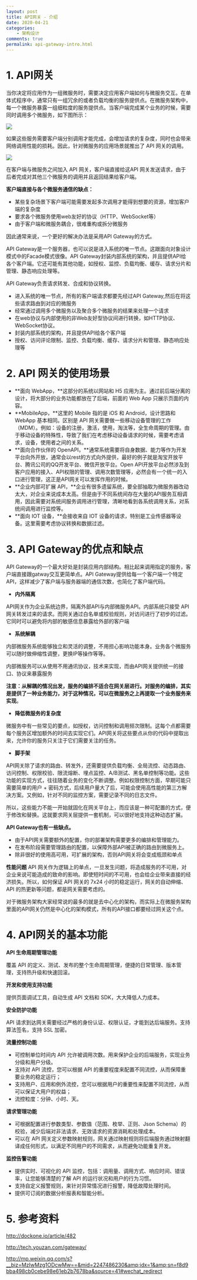 ```yaml
---
layout: post
title: API网关 - 介绍
date: 2020-04-21
categories:
    - 架构设计
comments: true
permalink: api-gateway-intro.html
---
```


# 1. API网关

当你决定将应用作为一组微服务时，需要决定应用客户端如何与微服务交互。在单体式程序中，通常只有一组冗余的或者负载均衡的服务提供点。在微服务架构中，每一个微服务暴露一组细粒度的服务提供点。当客户端完成某个业务的时候，需要同时调用多个微服务，如下图所示：

![](/assets/images/posts/api-gateway/api-gateway-1.png)

如果这些服务需要客户端分别调用才能完成，会增加请求的复杂度，同时也会带来网络调用性能的损耗。因此，针对微服务的应用场景就推出了 API 网关的调用。

![](/assets/images/posts/api-gateway/api-gateway-2.png)

在客户端与微服务之间加入 API 网关，客户端直接给这API 网关发送请求，由于后者完成对其他三个微服务的调用并且返回结果给客户端。

**客户端直接与各个微服务通信的缺点：**

- 某些复杂场景下客户端可能需要发起多次调用才能得到想要的资源，增加客户端的复杂度
- 要求各个微服务使用web友好的协议（HTTP、WebSocket等）
- 由于客户端和微服务耦合，很难重构或拆分微服务

因此通常来说，一个更好的解决办法是采用API Gateway的方式。

API Gateway是一个服务器，也可以说是进入系统的唯一节点。这跟面向对象设计模式中的Facade模式很像。API Gateway封装内部系统的架构，并且提供API给各个客户端。它还可能有其他功能，如授权、监控、负载均衡、缓存、请求分片和管理、静态响应处理等。

API Gateway负责请求转发、合成和协议转换。

- 进入系统的唯一节点，所有的客户端请求都要先经过API Gateway,然后在将这些请求路由到对应的微服务
- 经常通过调用多个微服务以及聚合多个微服务的结果来处理一个请求
- 在web协议与内部使用的非Web友好型协议间进行转换，如HTTP协议、WebSocket协议。
- 封装内部系统的架构，并且提供API给各个客户端
- 授权、访问评论限制、监控、负载均衡、缓存、请求分片和管理、静态响应处理等

# 2.  API 网关的使用场景

- **面向 WebApp，**这部分的系统以网站和 H5 应用为主。通过前后端分离的设计，将大部分的业务功能都放在了后端，前面的 Web App 只展示页面的内容。
- **MobileApp，**这里的 Mobile 指的是 iOS 和 Android，设计思路和 WebApp 基本相同。区别是 API 网关需要做一些移动设备管理的工作（MDM）。例如：设备的注册，激活，使用，淘汰等，全生命周期的管理。由于移动设备的特殊性，导致了我们在考虑移动设备请求的时候，需要考虑请求，设备，使用者之间的关系。
- **面向合作伙伴的 OpenAPI，**通常系统需要将自身数据、能力等作为开发平台向外开放，通常会以rest的方式向外提供，最好的例子就是淘宝开放平台、腾讯公司的QQ开发平台、微信开放平台。Open API开放平台必然涉及到客户应用的接入、API权限的管理、调用次数管理等，必然会有一个统一的入口进行管理，这正是API网关可以发挥作用的时候。
- **企业内部可扩展 API，**企业有很多遗留系统，要全部抽取为微服务器改动太大，对企业来说成本太高。但是由于不同系统间存在大量的API服务互相调用，因此需要对系统间服务调用进行管理，清晰地看到各系统调用关系，对系统间调用进行监控等。
- **面向 IOT 设备，**会接收来自 IOT 设备的请求，特别是工业传感器等设备。这里需要考虑协议转换和数据过滤。

# 3. API Gateway的优点和缺点

API Gateway的一个最大好处是封装应用内部结构。相比起来调用指定的服务，客户端直接跟gatway交互更简单点。API Gateway提供给每一个客户端一个特定API，这样减少了客户端与服务器端的通信次数，也简化了客户端代码。

- **内外隔离**

API网关作为企业系统边界，隔离外部API与内部微服务API。内部系统只接受 API 网关转发过来的请求。而网关通过白名单或校验规则，对访问进行了初步的过滤。它同时可以避免将内部的敏感信息暴露给外部的客户端

- **系统解耦**

内部微服务系统能够独立和灵活的调整，不用担心影响功能本身。业务各个微服务可以随时做伸缩性调整，更换IP等操作等等。

内部微服务可以从使用不用通讯协议，技术来实现，而由API网关提供统一的接口、协议来暴露服务

**注意：从解耦的情况出发，服务的编排不适合在网关层进行。对服务的编排，其实是提供了一种业务能力，对于这种情况，可以在微服务之上再提取一个业务服务来实现**。

- **降低微服务的复杂度**

微服务中有一些常见的要点，如授权，访问控制和调用频次限制。这每个点都需要每个服务区增加额外的时间去实现它们。API网关将这些要点从你的代码中提取出来，允许你的服务只关注于它们需要关注的任务。

- **脚手架**

API网关除了请求的路由、转发外，还需要提供负载均衡、全局流控、动态路由、访问控制、权限校验、限流熔断、埋点监控、A/B测试、黑名单控制等功能。这些功能的实现方式，往往随着业务的变化不断调整。例如权限控制方面，早期可能只需要简单的用户 + 密码方式，后续用户量大了后，可能会使用高性能的第三方解决方案。又例如，针对不同的监控方案，需要记录不同的日志文件。

所以，这些能力不能一开始就固化在网关平台上，而应该是一种可配置的方式，便于修改和替换。这就要求网关层提供一套机制，可以很好地支持这种动态扩展。

**API Gateway也有一些缺点。**

- 由于API网关需要额外的配置，你的部署架构需要更多的编排和管理能力。
- 在发布阶段需要管理路由的配置，以保障外部API被正确的路由到微服务上。
- 除非很好的使用高可用，可扩展的架构，否则API网关将会变成瓶颈和单点

**性能问题**
API 网关作为逻辑上的单点，一旦发生问题，将造成服务的不可用，对企业来说可能造成的致命的影响。即使短时间的不可用，也会给企业带来直接的经济损失。所以，如何保证 API 网关的 7x24 小时的稳定运行，网关的自动伸缩、API 的热更新等问题，都是网关需要考虑的。

对于微服务架构大家经常说的最多的就是去中心化的架构，而实际上在微服务架构里面的API网关仍然是中心化的架构模式，所有的API接口都要经过网关这个点。

#  4. API网关的基本功能

**API 生命周期管理功能**

覆盖 API 的定义、测试、发布的整个生命周期管理，便捷的日常管理、版本管理，支持热升级和快速回滚。

**开发和使用支持功能**

提供页面调试工具，自动生成 API 文档和 SDK，大大降低人力成本。

**安全防护功能**

API 请求到达网关需要经过严格的身份认证、权限认证，才能到达后端服务。支持算法签名，支持 SSL 加密。

**流量控制功能**

- 可控制单位时间内 API 允许被调用次数。用来保护企业的后端服务，实现业务分级和用户分级。
- 支持对 API 流控，您可以根据 API 的重要程度来配置不同流控，从而保障重要业务的稳定运行；
- 支持用户、应用和例外流控，您可以根据用户的重要性来配置不同流控，从而可以保证大用户的权益；
- 流控粒度：分钟、小时、天。

**请求管理功能**

- 可根据配置进行参数类型、参数值（范围、枚举、正则、Json Schema）的校验，减少后端对非法请求、无效请求的资源消耗和处理成本。
- 可以在 API 网关定义参数映射规则，网关通过映射规则将后端服务通过映射翻译成任何形式，以满足不同用户的不同需求，从而避免功能重复开发。

**监控告警功能**

- 提供实时、可视化的 API 监控，包括：调用量、调用方式、响应时间、错误率，让您能够清楚的了解 API 的运行状况和用户的行为习惯。
- 支持自定义报警规则，来针对异常情况进行报警，降低故障处理时间。
- 提供可订阅的数据分析报表和智能分析。

# 5.  参考资料

http://dockone.io/article/482

http://tech.youzan.com/gateway/

http://mp.weixin.qq.com/s?__biz=MzIwMzg1ODcwMw==&mid=2247486230&amp;idx=1&amp;sn=f8d9bba498cb0cebe98e61eb2b7678ba&source=41#wechat_redirect